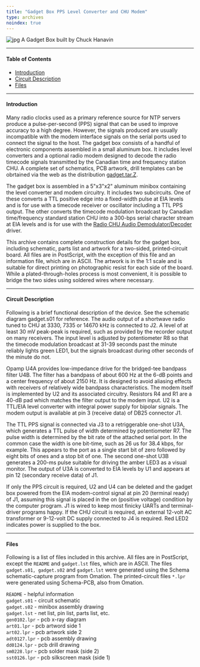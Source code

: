 ```yaml
---
title: "Gadget Box PPS Level Converter and CHU Modem"
type: archives
noindex: true
---
```


![jpg](/documentation/pic/gadget.jpg) A Gadget Box built by Chuck Hanavin

* * *

#### Table of Contents

*  [Introduction](/documentation/4.1.2/gadget/#introduction)
*  [Circuit Description](/documentation/4.1.2/gadget/#circuit-description)
*  [Files](/documentation/4.1.2/gadget/#files)

* * *

#### Introduction

Many radio clocks used as a primary reference source for NTP servers produce a pulse-per-second (PPS) signal that can be used to improve accuracy to a high degree. However, the signals produced are usually incompatible with the modem interface signals on the serial ports used to connect the signal to the host. The gadget box consists of a handful of electronic components assembled in a small aluminum box. It includes level converters and a optional radio modem designed to decode the radio timecode signals transmitted by the Canadian time and frequency station CHU. A complete set of schematics, PCB artwork, drill templates can be obrtained via the web as the distribution [gadget.tar.Z](/reflib/software/gadget.tar.Z).

The gadget box is assembled in a 5"x3"x2" aluminum minibox containing the level converter and modem circuitry. It includes two subcircuits. One of these converts a TTL positive edge into a fixed-width pulse at EIA levels and is for use with a timecode receiver or oscillator including a TTL PPS output. The other converts the timecode modulation broadcast by Canadian time/frequency standard station CHU into a 300-bps serial character stream at EIA levels and is for use with the [Radio CHU Audio Demodulator/Decoder](/documentation/drivers/driver7/) driver.

This archive contains complete construction details for the gadget box, including schematic, parts list and artwork for a two-sided, printed-circuit board. All files are in PostScript, with the exception of this file and an information file, which are in ASCII. The artwork is in the 1:1 scale and is suitable for direct printing on photographic resist for each side of the board. While a plated-through-holes process is most convenient, it is possible to bridge the two sides using soldered wires where necessary.

* * *

#### Circuit Description

Following is a brief functional description of the device. See the schematic diagram gadget.s01 for reference. The audio output of a shortwave radio tuned to CHU at 3330, 7335 or 14670 kHz is connected to J2. A level of at least 30 mV peak-peak is required, such as provided by the recorder output on many receivers. The input level is adjusted by potentiometer R8 so that the timecode modulation broadcast at 31-39 seconds past the minute reliably lights green LED1, but the signals broadcast during other seconds of the minute do not.

Opamp U4A provides low-impedance drive for the bridged-tee bandpass filter U4B. The filter has a bandpass of about 600 Hz at the 6-dB points and a center frequency of about 2150 Hz. It is designed to avoid aliasing effects with receivers of relatively wide bandpass characteristics. The modem itself is implemented by U2 and its associated circuitry. Resistors R4 and R1 are a 40-dB pad which matches the filter output to the modem input. U2 is a TTL/EIA level converter with integral power supply for bipolar signals. The modem output is available at pin 3 (receive data) of DB25 connector J1.

The TTL PPS signal is connected via J3 to a retriggerable one-shot U3A, which generates a TTL pulse of width determined by potentiometer R7. The pulse width is determined by the bit rate of the attached serial port. In the common case the width is one bit-time, such as 26 us for 38.4 kbps, for example. This appears to the port as a single start bit of zero followed by eight bits of ones and a stop bit of one. The second one-shot U3B generates a 200-ms pulse suitable for driving the amber LED3 as a visual monitor. The output of U3A is converted to EIA levels by U1 and appears at pin 12 (secondary receive data) of J1.

If only the PPS circuit is required, U2 and U4 can be deleted and the gadget box powered from the EIA modem-control signal at pin 20 (terminal ready) of J1, assuming this signal is placed in the on (positive voltage) condition by the computer program. J1 is wired to keep most finicky UARTs and terminal-driver programs happy. If the CHU circuit is required, an external 12-volt AC transformer or 9-12-volt DC supply connected to J4 is required. Red LED2 indicates power is supplied to the box.

* * *

#### Files

Following is a list of files included in this archive. All files are in PostScript, except the <code>README</code> and <code>gadget.lst</code> files, which are in ASCII. The files <code>gadget.s01, gadget.s02</code> and <code>gadget.lst</code> were generated using the Schema schematic-capture program from Omation. The printed-circuit files <code>*.lpr</code> were generated using Schema-PCB, also from Omation.

<code>README</code> - helpful information  
<code>gadget.s01</code> - circuit schematic  
<code>gadget.s02</code> - minibox assembly drawing  
<code>gadget.lst</code> - net list, pin list, parts list, etc.  
<code>gen0102.lpr</code> - pcb x-ray diagram  
<code>art01.lpr</code> - pcb artword side 1  
<code>art02.lpr</code> - pcb artwork side 2  
<code>adt0127.lpr</code> - pcb assembly drawing  
<code>dd0124.lpr</code> - pcb drill drawing  
<code>sm0228.lpr</code> - pcb solder mask (side 2)  
<code>sst0126.lpr</code> - pcb silkscreen mask (side 1)